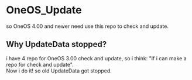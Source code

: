 # OneOS_Update
so OneOS 4.00 and newer need use this repo to check and update.
## Why UpdateData stopped?
i have 4 repo for OneOS 3.00 check and update, so i think: "If i can make a repo for check and update".
</br>
Now i do it! so old UpdateData got stopped.
